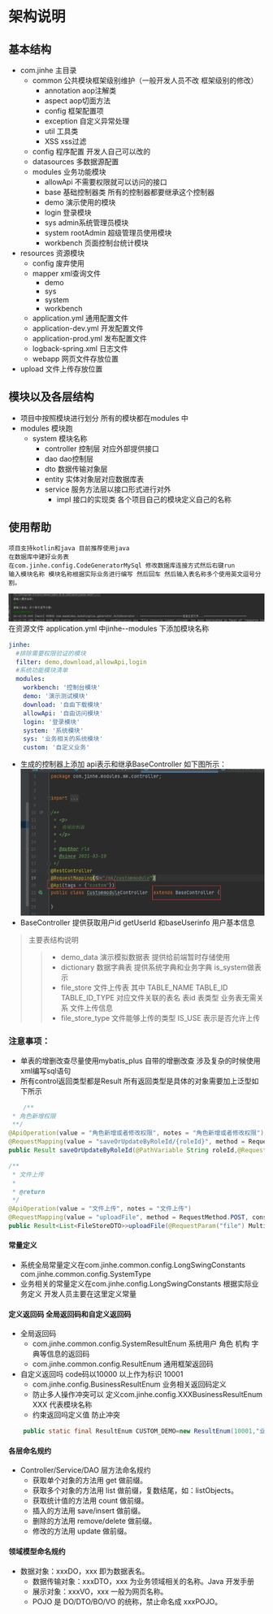 # 架构说明

## 基本结构

+ com.jinhe 主目录
    + common 公共模块框架级别维护（一般开发人员不改 框架级别的修改）
        + annotation aop注解类
        + aspect aop切面方法
        + config 框架配置项
        + exception 自定义异常处理
        + util 工具类
        + XSS xss过滤
    + config 程序配置 开发人自己可以改的
    + datasources 多数据源配置
    + modules 业务功能模块
        + allowApi 不需要权限就可以访问的接口
        + base 基础控制器类 所有的控制器都要继承这个控制器
        + demo 演示使用的模块
        + login 登录模块
        + sys admin系统管理员模块
        + system rootAdmin 超级管理员使用模块
        + workbench 页面控制台统计模块
+ resources 资源模块
    + config 废弃使用
    + mapper xml查询文件
        + demo
        + sys
        + system
        + workbench
    + application.yml 通用配置文件
    + application-dev.yml 开发配置文件
    + application-prod.yml 发布配置文件
    + logback-spring.xml 日志文件
    + webapp 网页文件存放位置
+ upload 文件上传存放位置

## 模块以及各层结构

+ 项目中按照模块进行划分 所有的模块都在modules 中
+ modules 模块跑
    + system 模块名称
        + controller 控制层 对应外部提供接口
        + dao dao控制层
        + dto 数据传输对象层
        + entity 实体对象层对应数据库表
        + service 服务方法层以接口形式进行对外
            + impl 接口的实现类 各个项目自己的模块定义自己的名称

## 使用帮助

    项目支持kotlin和java 目前推荐使用java
    在数据库中建好业务表
    在com.jinhe.config.CodeGeneratorMySql 修改数据库连接方式然后右键run
    输入模块名称 模块名称根据实际业务进行编写 然后回车 然后输入表名称多个使用英文逗号分割。

![img](./img/scjt.png)
在资源文件 application.yml 中jinhe--modules 下添加模块名称

```yaml
jinhe:
  #排除需要权限验证的模块
  filter: demo,download,allowApi,login
  #系统功能模块清单
  modules:
    workbench: '控制台模块'
    demo: '演示测试模块'
    download: '自由下载模块'
    allowApi: '自由访问模块'
    login: '登录模块'
    system: '系统模块'
    sys: '业务相关的系统模块'
    custom: '自定义业务'
```

+ 生成的控制器上添加 api表示和继承BaseController 如下图所示：
  ![img](./img/t3.png)
+ BaseController 提供获取用户id getUserId 和baseUserinfo 用户基本信息

> 主要表结构说明
>> + demo_data 演示模拟数据表 提供给前端暂时存储使用
>> + dictionary 数据字典表 提供系统字典和业务字典 is_system做表示
>> + file_store 文件上传表 其中 TABLE_NAME  TABLE_ID  TABLE_ID_TYPE 对应文件关联的表名 表id 表类型 业务表无需关系 文件上传信息
>> + file_store_type 文件能够上传的类型 IS_USE 表示是否允许上传

### 注意事项：

* 单表的增删改查尽量使用mybatis_plus 自带的增删改查 涉及复杂的时候使用xml编写sql语句
* 所有control返回类型都是Result 所有返回类型是具体的对象需要加上泛型如下所示

```java
    /**
 * 角色新增权限
 **/
@ApiOperation(value = "角色新增或者修改权限", notes = "角色新增或者修改权限")
@RequestMapping(value = "saveOrUpdateByRoleId/{roleId}", method = RequestMethod.POST)
public Result saveOrUpdateByRoleId(@PathVariable String roleId,@RequestBody List<PermissionItemDTO> permissionItem){
```

```java
/**
 * 文件上传
 *
 * @return
 */
@ApiOperation(value = "文件上传", notes = "文件上传")
@RequestMapping(value = "uploadFile", method = RequestMethod.POST, consumes = "multipart/*", headers = "content-type=multipart/form-data")
public Result<List<FileStoreDTO>>uploadFile(@RequestParam("file") MultipartFile...file){
```

#### 常量定义

+ 系统全局常量定义在com.jinhe.common.config.LongSwingConstants com.jinhe.common.config.SystemType
+ 业务相关的常量定义在com.jinhe.config.LongSwingConstants 根据实际业务定义 开发人员主要在这里定义常量

#### 定义返回码 全局返回码和自定义返回码

+ 全局返回码
    + com.jinhe.common.config.SystemResultEnum 系统用户 角色 机构 字典等信息的返回码
    + com.jinhe.common.config.ResultEnum 通用框架返回码
+ 自定义返回吗 code码以10000 以上作为标识 10001
    + com.jinhe.config.BusinessResultEnum 业务相关返回码定义
    + 防止多人操作冲突可以 定义com.jinhe.config.XXXBusinessResultEnum XXX 代表模块名称
    + 约束返回吗定义值 防止冲突

```java
    public static final ResultEnum CUSTOM_DEMO=new ResultEnum(10001,"业务返回码示例");
```

#### 各层命名规约

+ Controller/Service/DAO 层方法命名规约
    + 获取单个对象的方法用 get 做前缀。
    + 获取多个对象的方法用 list 做前缀，复数结尾，如：listObjects。
    + 获取统计值的方法用 count 做前缀。
    + 插入的方法用 save/insert 做前缀。
    + 删除的方法用 remove/delete 做前缀。
    + 修改的方法用 update 做前缀。

#### 领域模型命名规约

+ 数据对象：xxxDO，xxx 即为数据表名。
    + 数据传输对象：xxxDTO，xxx 为业务领域相关的名称。Java 开发手册
    + 展示对象：xxxVO，xxx 一般为网页名称。
    + POJO 是 DO/DTO/BO/VO 的统称，禁止命名成 xxxPOJO。
